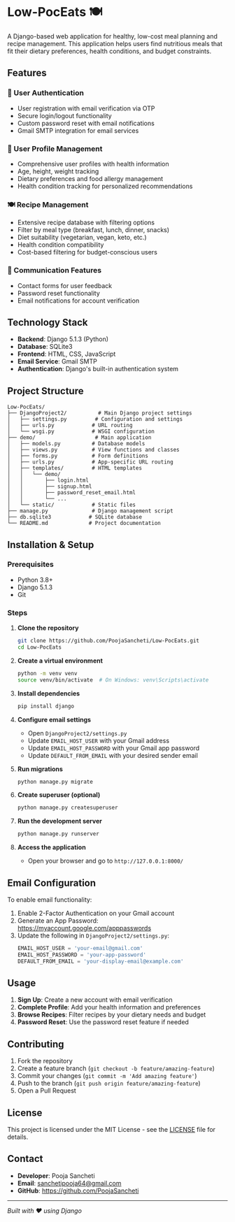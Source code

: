 # Low-PocEats 🍽️

A Django-based web application for healthy, low-cost meal planning and recipe management. This application helps users find nutritious meals that fit their dietary preferences, health conditions, and budget constraints.

## Features

### 🔐 User Authentication
- User registration with email verification via OTP
- Secure login/logout functionality
- Custom password reset with email notifications
- Gmail SMTP integration for email services

### 👤 User Profile Management
- Comprehensive user profiles with health information
- Age, height, weight tracking
- Dietary preferences and food allergy management
- Health condition tracking for personalized recommendations

### 🍽️ Recipe Management
- Extensive recipe database with filtering options
- Filter by meal type (breakfast, lunch, dinner, snacks)
- Diet suitability (vegetarian, vegan, keto, etc.)
- Health condition compatibility
- Cost-based filtering for budget-conscious users

### 📧 Communication Features
- Contact forms for user feedback
- Password reset functionality
- Email notifications for account verification

## Technology Stack

- **Backend**: Django 5.1.3 (Python)
- **Database**: SQLite3
- **Frontend**: HTML, CSS, JavaScript
- **Email Service**: Gmail SMTP
- **Authentication**: Django's built-in authentication system

## Project Structure

```
Low-PocEats/
├── DjangoProject2/          # Main Django project settings
│   ├── settings.py         # Configuration and settings
│   ├── urls.py            # URL routing
│   └── wsgi.py            # WSGI configuration
├── demo/                   # Main application
│   ├── models.py          # Database models
│   ├── views.py           # View functions and classes
│   ├── forms.py           # Form definitions
│   ├── urls.py            # App-specific URL routing
│   ├── templates/         # HTML templates
│   │   └── demo/
│   │       ├── login.html
│   │       ├── signup.html
│   │       ├── password_reset_email.html
│   │       └── ...
│   └── static/            # Static files
├── manage.py              # Django management script
├── db.sqlite3            # SQLite database
└── README.md             # Project documentation
```

## Installation & Setup

### Prerequisites
- Python 3.8+
- Django 5.1.3
- Git

### Steps

1. **Clone the repository**
   ```bash
   git clone https://github.com/PoojaSancheti/Low-PocEats.git
   cd Low-PocEats
   ```

2. **Create a virtual environment**
   ```bash
   python -m venv venv
   source venv/bin/activate  # On Windows: venv\Scripts\activate
   ```

3. **Install dependencies**
   ```bash
   pip install django
   ```

4. **Configure email settings**
   - Open `DjangoProject2/settings.py`
   - Update `EMAIL_HOST_USER` with your Gmail address
   - Update `EMAIL_HOST_PASSWORD` with your Gmail app password
   - Update `DEFAULT_FROM_EMAIL` with your desired sender email

5. **Run migrations**
   ```bash
   python manage.py migrate
   ```

6. **Create superuser (optional)**
   ```bash
   python manage.py createsuperuser
   ```

7. **Run the development server**
   ```bash
   python manage.py runserver
   ```

8. **Access the application**
   - Open your browser and go to `http://127.0.0.1:8000/`

## Email Configuration

To enable email functionality:

1. Enable 2-Factor Authentication on your Gmail account
2. Generate an App Password: https://myaccount.google.com/apppasswords
3. Update the following in `DjangoProject2/settings.py`:
   ```python
   EMAIL_HOST_USER = 'your-email@gmail.com'
   EMAIL_HOST_PASSWORD = 'your-app-password'
   DEFAULT_FROM_EMAIL = 'your-display-email@example.com'
   ```

## Usage

1. **Sign Up**: Create a new account with email verification
2. **Complete Profile**: Add your health information and preferences
3. **Browse Recipes**: Filter recipes by your dietary needs and budget
4. **Password Reset**: Use the password reset feature if needed

## Contributing

1. Fork the repository
2. Create a feature branch (`git checkout -b feature/amazing-feature`)
3. Commit your changes (`git commit -m 'Add amazing feature'`)
4. Push to the branch (`git push origin feature/amazing-feature`)
5. Open a Pull Request

## License

This project is licensed under the MIT License - see the [LICENSE](LICENSE) file for details.

## Contact

- **Developer**: Pooja Sancheti
- **Email**: sanchetipooja64@gmail.com
- **GitHub**: https://github.com/PoojaSancheti

---

*Built with ❤️ using Django*
